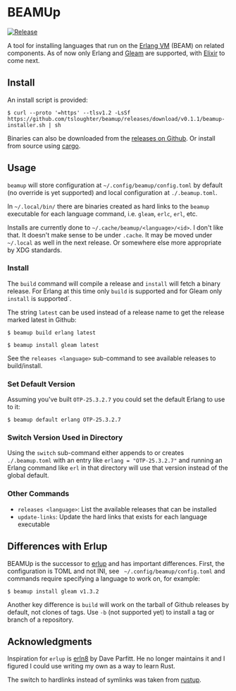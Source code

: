 # BEAMUp

[![Release](https://github.com/tsloughter/beamup/actions/workflows/release.yml/badge.svg)](https://github.com/tsloughter/beamup/actions/workflows/release.yml)

A tool for installing languages that run on the [Erlang
VM](https://www.erlang.org/) (BEAM) on related components.
As of now only Erlang and [Gleam](https://gleam.run/) are supported, with [Elixir](http://elixir-lang.org/)
to come next.

## Install

An install script is provided:

```
$ curl --proto '=https' --tlsv1.2 -LsSf https://github.com/tsloughter/beamup/releases/download/v0.1.1/beamup-installer.sh | sh
```

Binaries can also be downloaded from the [releases on
Github](https://github.com/tsloughter/beamup/releases). Or install from source
using [cargo](https://doc.rust-lang.org/cargo/).

## Usage

`beamup` will store configuration at `~/.config/beamup/config.toml` by default
(no override is yet supported) and local configuration at `./.beamup.toml`.

In `~/.local/bin/` there are binaries created as hard links to the `beamup`
executable for each language command, i.e. `gleam`, `erlc`, `erl`, etc.

Installs are currently done to `~/.cache/beamup/<language>/<id>`. I don't like
that. It doesn't make sense to be under `.cache`. It may be moved under
`~/.local` as well in the next release. Or somewhere else more appropriate by
XDG standards.

### Install

The `build` command will compile a release and `install` will fetch a binary
release. For Erlang at this time only `build` is supported and for Gleam only
`install` is supported`.

The string `latest` can be used instead of a release name to get the release
marked latest in Github:

```
$ beamup build erlang latest
```

```
$ beamup install gleam latest
```

See the `releases <language>` sub-command to see available releases to
build/install.

### Set Default Version

Assuming you've built `OTP-25.3.2.7` you could set the default Erlang to use to
it:

```
$ beamup default erlang OTP-25.3.2.7
```

### Switch Version Used in Directory

Using the `switch` sub-command either appends to or creates `./.beamup.toml`
with an entry like `erlang = "OTP-25.3.2.7"` and running an Erlang command like
`erl` in that directory will use that version instead of the global default.

### Other Commands

- `releases <language>`: List the available releases that can be installed
- `update-links`: Update the hard links that exists for each language executable

## Differences with Erlup

BEAMUp is the successor to [erlup](https://github.com/tsloughter/erlup) and has
important differences. First, the configuration is TOML and not INI, see `
~/.config/beamup/config.toml` and commands require specifying a language to work on,
for example:

```
$ beamup install gleam v1.3.2
```

Another key difference is `build` will work on the tarball of Github releases by
default, not clones of tags. Use `-b` (not supported yet) to install a tag or
branch of a repository.



## Acknowledgments

Inspiration for `erlup` is [erln8](https://github.com/metadave/erln8) by Dave
Parfitt. He no longer maintains it and I figured I could use writing my own as a
way to learn Rust.

The switch to hardlinks instead of symlinks was taken from [rustup](https://rustup.rs/).
